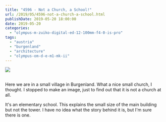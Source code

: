```yaml
---
title: "4596 - Not a Church, a School!"
url: /2019/05/4596-not-a-church-a-school.html
publishDate: 2019-05-20 18:00:00
date: 2019-05-20
categories: 
  - "olympus-m-zuiko-digital-ed-12-100mm-f4-0-is-pro"
tags: 
  - "austria"
  - "burgenland"
  - "architecture"
  - "olympus-om-d-e-m1-mk-ii"
---
```

<div class="container">
<div class="center"><a target="_blank" href="https://d25zfm9zpd7gm5.cloudfront.net/1200x1200/2018/20180402_104649_lr.jpg"><img class="webfeedsFeaturedVisual" src="https://d25zfm9zpd7gm5.cloudfront.net/0600x0600/2018/20180402_104649_lr.jpg" /></a></div>
</div>
<br />

Here we are in a small village in Burgenland. What a nice small
church, I thought. I stopped to make an image, just to find out that
it is not a church at all.

<a target="_blank" href="https://d25zfm9zpd7gm5.cloudfront.net/1200x1200/2018/20180402_104532_lr.jpg"><img style="margin: 0pt 0px 0pt 10px; float: right;" src="https://d25zfm9zpd7gm5.cloudfront.net/0150x0150/2018/20180402_104532_lr.jpg" alt="" border="0" /></a> It's an elementary school. This explains the
small size of the main building but not the tower. I have no idea
what the story behind it is, but I'm sure there is one.